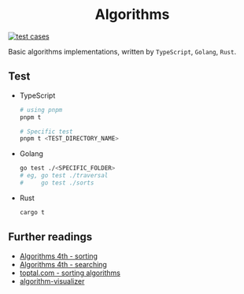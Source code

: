 <h1 align="center">Algorithms</h1>

[![test cases](https://github.com/lbwa/algorithms/actions/workflows/rust.yml/badge.svg)](https://github.com/lbwa/algorithms/actions/workflows/rust.yml)

Basic algorithms implementations, written by `TypeScript`, `Golang`, `Rust`.

## Test

- TypeScript

  ```bash
  # using pnpm
  pnpm t

  # Specific test
  pnpm t <TEST_DIRECTORY_NAME>
  ```

- Golang

  ```bash
  go test ./<SPECIFIC_FOLDER>
  # eg, go test ./traversal
  #     go test ./sorts
  ```

- Rust

  ```bash
  cargo t
  ```

## Further readings

- [Algorithms 4th - sorting](https://algs4.cs.princeton.edu/20sorting/)
- [Algorithms 4th - searching](https://algs4.cs.princeton.edu/30searching/)
- [toptal.com - sorting algorithms](https://www.toptal.com/developers/sorting-algorithms)
- [algorithm-visualizer](https://algorithm-visualizer.org)
